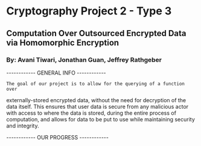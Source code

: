 # Cryptography Project 2 - Type 3
## Computation Over Outsourced Encrypted Data via Homomorphic Encryption
### By: Avani Tiwari, Jonathan Guan, Jeffrey Rathgeber


------------ GENERAL INFO ------------

    The goal of our project is to allow for the querying of a function over 
externally-stored encrypted data, without the need for decryption of the data 
itself. This ensures that user data is secure from any malicious actor with access 
to where the data is stored, during the entire process of computation, and allows 
for data to be put to use while maintaining security and integrity. 

------------ OUR PROGRESS ------------
